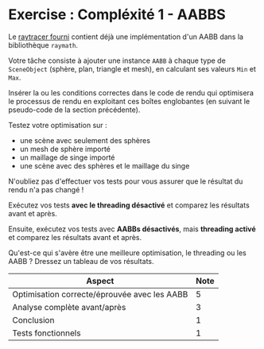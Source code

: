 # Exercise : Compléxité 1 - AABBS

Le [raytracer fourni](https://github.com/glassworks/course-optimisation-sample) contient déjà une implémentation d'un AABB dans la bibliothèque `raymath`.

Votre tâche consiste à ajouter une instance `AABB` à chaque type de `SceneObject` (sphère, plan, triangle et mesh), en calculant ses valeurs `Min` et `Max`.

Insérer la ou les conditions correctes dans le code de rendu qui optimisera le processus de rendu en exploitant ces boîtes englobantes (en suivant le pseudo-code de la section précédente).

Testez votre optimisation sur :

- une scène avec seulement des sphères
- un mesh de sphère importé
- un maillage de singe importé
- une scène avec des sphères et le maillage du singe

N'oubliez pas d'effectuer vos tests pour vous assurer que le résultat du rendu n'a pas changé !

Exécutez vos tests **avec le threading désactivé** et comparez les résultats avant et après.

Ensuite, exécutez vos tests avec **AABBs désactivés**, mais **threading activé** et comparez les résultats avant et après.

Qu'est-ce qui s'avère être une meilleure optimisation, le threading ou les AABB ? Dressez un tableau de vos résultats.


| Aspect    | Note              |
| ---------------------- | ----------------- |
| Optimisation correcte/éprouvée avec les AABB |         5          |
| Analyse complète avant/après |                 3   |
| Conclusion |   1 |
| Tests fonctionnels |         1 |